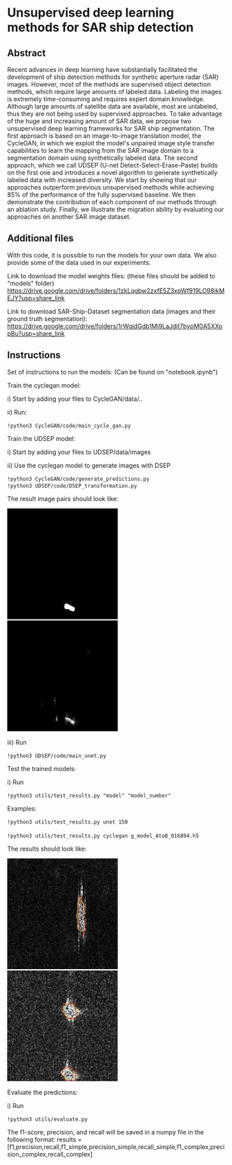 # Unsupervised deep learning methods for SAR ship detection
## Abstract
Recent advances in deep learning have substantially facilitated the development of ship detection methods for synthetic aperture radar (SAR) images. However, most of the methods are supervised object detection methods, which require large amounts of labeled data. Labeling the images is extremely time-consuming and requires expert domain knowledge. Although large amounts of satellite data are available, most are unlabeled, thus they are not being used by supervised approaches. To take advantage of the huge and increasing amount of SAR data, we propose two unsupervised deep learning frameworks for SAR ship segmentation. The first approach is based on an image-to-image translation model, the CycleGAN, in which we exploit the model's unpaired image style transfer capabilities to learn the mapping from the SAR image domain to a segmentation domain using synthetically labeled data. The second approach, which we call UDSEP (U-net Detect-Select-Erase-Paste) builds on the first one and introduces a novel algorithm to generate synthetically labeled data with increased diversity. 
We start by showing that our approaches outperform previous unsupervised methods while achieving 85\% of the performance of the fully supervised baseline. We then demonstrate the contribution of each component of our methods through an ablation study. Finally, we illustrate the migration ability by evaluating our approaches on another SAR image dataset.

## Additional files
With this code, it is possible to run the models for your own data.  We also provide some of the data used in our experiments.

Link to download the model weights files: (these files should be added to "models" folder) https://drive.google.com/drive/folders/1zkLqgbw2zxfE5Z3xpWf919LO98ikMEJY?usp=share_link

Link to download SAR-Ship-Dataset segmentation data (images and their ground truth segmentation): https://drive.google.com/drive/folders/1rWqjdGdb1Mj9LaJdit7bypM0A5XXopBu?usp=share_link

## Instructions
Set of instructions to run the models: (Can be found on "notebook.ipynb") 

Train the cyclegan model:

i) Start by adding your files to CycleGAN/data/..

ii) Run: 

    !python3 CycleGAN/code/main_cycle_gan.py

Train the UDSEP model:

i) Start by adding your files to UDSEP/data/images

ii) Use the cyclegan model to generate images with DSEP

    !python3 CycleGAN/code/generate_predictions.py
    !python3 UDSEP/code/DSEP_transformation.py
    
The result image pairs should look like:

<img src="data/fig3.png" alt= “data/fig3.png” width="256" height="256"> <img src="data/fig4.png" alt= “data/fig4.png” width="256" height="256">

    
iii) Run 

    !python3 UDSEP/code/main_unet.py

Test the trained models:

i) Run 

    !python3 utils/test_results.py "model" "model_number"

Examples:

    !python3 utils/test_results.py unet 150

    !python3 utils/test_results.py cyclegan g_model_AtoB_016894.h5
    
The results should look like:
    
<img src="data/fig1.png" alt= “data/fig1.png” width="256" height="256"> <img src="data/fig2.png" alt= “data/fig2.png” width="256" height="256">


Evaluate the predictions:

i) Run 

    !python3 utils/evaluate.py
    
The f1-score, precision, and recall will be saved in a numpy file in the following format:
results = [f1,precision,recall,f1_simple,precision_simple,recall_simple,f1_complex,precision_complex,recall_complex]

    
 
